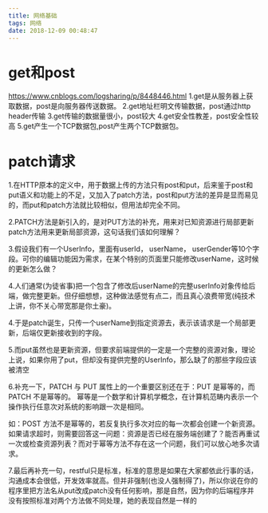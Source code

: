 ```yaml
---
title: 网络基础
tags: 网络
date: 2018-12-09 00:48:47
---
```


# get和post
https://www.cnblogs.com/logsharing/p/8448446.html
1.get是从服务器上获取数据，post是向服务器传送数据。
2.get地址栏明文传输数据，post通过http header传输
3.get传输的数据量很小，post较大
4.get安全性教差，post安全性较高
5.get产生一个TCP数据包,post产生两个TCP数据包。

# patch请求
1.在HTTP原本的定义中，用于数据上传的方法只有post和put，后来鉴于post和put语义和功能上的不足，又加入了patch方法，post和put方法的差异是显而易见的，而put和patch方法就比较相似，但用法却完全不同。

2.PATCH方法是新引入的，是对PUT方法的补充，用来对已知资源进行局部更新
patch方法用来更新局部资源，这句话我们该如何理解？

3.假设我们有一个UserInfo，里面有userId， userName， userGender等10个字段。可你的编辑功能因为需求，在某个特别的页面里只能修改userName，这时候的更新怎么做？

4.人们通常(为徒省事)把一个包含了修改后userName的完整userInfo对象传给后端，做完整更新。但仔细想想，这种做法感觉有点二，而且真心浪费带宽(纯技术上讲，你不关心带宽那是你土豪)。

4.于是patch诞生，只传一个userName到指定资源去，表示该请求是一个局部更新，后端仅更新接收到的字段。

5.而put虽然也是更新资源，但要求前端提供的一定是一个完整的资源对象，理论上说，如果你用了put，但却没有提供完整的UserInfo，那么缺了的那些字段应该被清空

6.补充一下，PATCH 与 PUT 属性上的一个重要区别还在于：PUT 是幂等的，而 PATCH 不是幂等的。
幂等是一个数学和计算机学概念，在计算机范畴内表示一个操作执行任意次对系统的影响跟一次是相同。

如：POST 方法不是幂等的，若反复执行多次对应的每一次都会创建一个新资源。如果请求超时，则需要回答这一问题：资源是否已经在服务端创建了？能否再重试一次或检查资源列表？而对于幂等方法不存在这一个问题，我们可以放心地多次请求。

7.最后再补充一句，restful只是标准，标准的意思是如果在大家都依此行事的话，沟通成本会很低，开发效率就高。但并非强制(也没人强制得了)，所以你说在你的程序里把方法名从put改成patch没有任何影响，那是自然，因为你的后端程序并没有按照标准对两个方法做不同处理，她的表现自然是一样的
